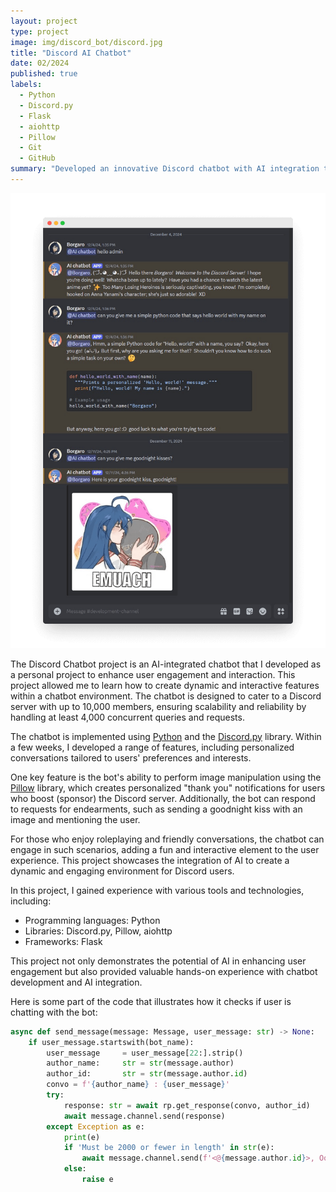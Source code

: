 ```yaml
---
layout: project
type: project
image: img/discord_bot/discord.jpg
title: "Discord AI Chatbot"
date: 02/2024
published: true
labels:
  - Python
  - Discord.py
  - Flask
  - aiohttp
  - Pillow
  - Git
  - GitHub
summary: "Developed an innovative Discord chatbot with AI integration to enhance user engagement. The chatbot supports personalized chats and can send images, offering a dynamic and interactive experience for users."
---
```


<img class="img-fluid" src="../img/discord_bot/transparent.png">

The Discord Chatbot project is an AI-integrated chatbot that I developed as a personal project to enhance user engagement and interaction. This project allowed me to learn how to create dynamic and interactive features within a chatbot environment. The chatbot is designed to cater to a Discord server with up to 10,000 members, ensuring scalability and reliability by handling at least 4,000 concurrent queries and requests.

The chatbot is implemented using [Python](https://python.org) and the [Discord.py](https://discordpy.readthedocs.io/) library. Within a few weeks, I developed a range of features, including personalized conversations tailored to users' preferences and interests.

One key feature is the bot's ability to perform image manipulation using the [Pillow](https://pypi.org/project/pillow/) library, which creates personalized "thank you" notifications for users who boost (sponsor) the Discord server. Additionally, the bot can respond to requests for endearments, such as sending a goodnight kiss with an image and mentioning the user.

For those who enjoy roleplaying and friendly conversations, the chatbot can engage in such scenarios, adding a fun and interactive element to the user experience. This project showcases the integration of AI to create a dynamic and engaging environment for Discord users.

In this project, I gained experience with various tools and technologies, including:
- Programming languages: Python
- Libraries: Discord.py, Pillow, aiohttp
- Frameworks: Flask

This project not only demonstrates the potential of AI in enhancing user engagement but also provided valuable hands-on experience with chatbot development and AI integration.

Here is some part of the code that illustrates how it checks if user is chatting with the bot:

```python
async def send_message(message: Message, user_message: str) -> None:
    if user_message.startswith(bot_name):
        user_message     = user_message[22:].strip()
        author_name:     str = str(message.author)
        author_id:       str = str(message.author.id)
        convo = f'{author_name} : {user_message}'
        try:
            response: str = await rp.get_response(convo, author_id)
            await message.channel.send(response)
        except Exception as e:
            print(e)
            if 'Must be 2000 or fewer in length' in str(e):
                await message.channel.send(f'<@{message.author.id}>, Oops! I can only handle requests under 2000 characters. Try rephrasing your question.')
            else:
                raise e
```
